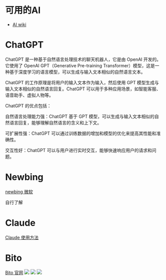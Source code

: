 # 可用的AI
- [AI wiki](https://zh.wikipedia.org/wiki/%E4%BA%BA%E5%B7%A5%E6%99%BA%E8%83%BD)

# ChatGPT

ChatGPT 是一种基于自然语言处理技术的聊天机器人，它是由 OpenAI 开发的。它使用了 OpenAI GPT（Generative Pre-training Transformer）模型，这是一种基于深度学习的语言模型，可以生成与输入文本相似的自然语言文本。

ChatGPT 的工作原理是将用户的输入文本作为输入，然后使用 GPT 模型生成与输入文本相似的自然语言回复。ChatGPT 可以用于多种应用场景，如智能客服、语音助手、虚拟人物等。

ChatGPT 的优点包括：

自然语言处理能力强：ChatGPT 基于 GPT 模型，可以生成与输入文本相似的自然语言回复，能够理解自然语言的含义和上下文。

可扩展性强：ChatGPT 可以通过训练数据的增加和模型的优化来提高其性能和准确性。

交互性好：ChatGPT 可以与用户进行实时交互，能够快速响应用户的请求和问题。

# Newbing

[newbing 微软](https://www.bing.com/new)

自行了解

# Claude

[Claude 使用方法](https://zhuanlan.zhihu.com/p/622011489)

# Bito

[Bito 官网](https://bito.ai)
![](https://blog.meowrain.cn/api/i/2023/05/02/sjssgk-3.webp)
![](https://blog.meowrain.cn/api/i/2023/05/02/sjcfs4-3.webp)
![](https://blog.meowrain.cn/api/i/2023/05/02/sjocpw-3.webp)
